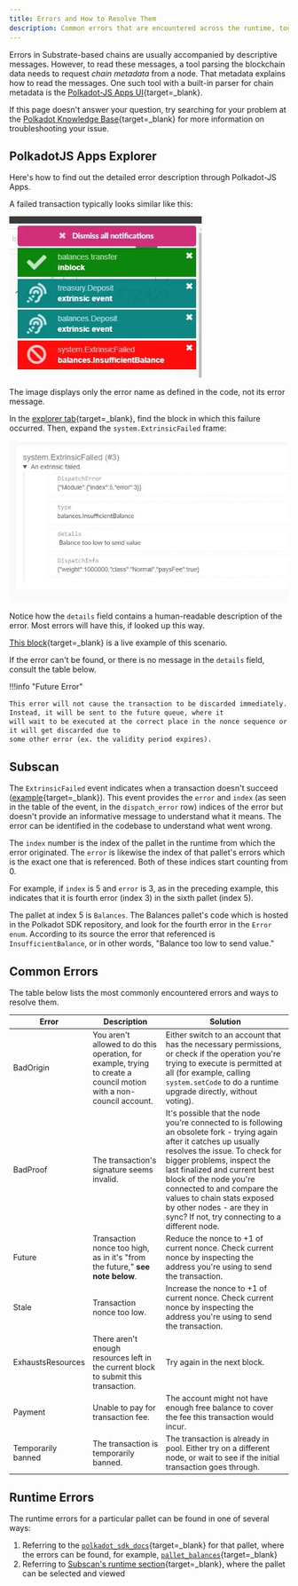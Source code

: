 ```yaml
---
title: Errors and How to Resolve Them
description: Common errors that are encountered across the runtime, tooling, and block explorers.
---
```


Errors in Substrate-based chains are usually accompanied by descriptive messages. However, to read
these messages, a tool parsing the blockchain data needs to request _chain metadata_ from a node.
That metadata explains how to read the messages. One such tool with a built-in parser for chain
metadata is the [Polkadot-JS Apps UI](https://polkadot.js.org/apps){target=\_blank}.

If this page doesn't answer your question, try searching for your problem at the
[Polkadot Knowledge Base](https://support.polkadot.network/){target=\_blank} for more information on troubleshooting
your issue.

## PolkadotJS Apps Explorer

Here's how to find out the detailed error description through Polkadot-JS Apps.

A failed transaction typically looks similar like this:

![Error while sending a transaction](/images/applications-devs/errors/01.webp)

The image displays only the error name as defined in the code, not its error message.

In the [explorer tab](https://polkadot.js.org/apps/#/explorer){target=\_blank}, find the block in which this failure
occurred. Then, expand the `system.ExtrinsicFailed` frame:

![Error described](/images/applications-devs/errors/02.webp)

Notice how the `details` field contains a human-readable description of the error. Most errors will
have this, if looked up this way.

[This block](https://polkadot.js.org/apps/#/explorer/query/0xa10104ed21dfe409c7871a975155766c5dd97e1e2ac7faf3c90f1f8dca89104b){target=\_blank} is a live example of this scenario.

If the error can't be found, or there is no message in the `details` field, consult the table below.

!!!info "Future Error"

    This error will not cause the transaction to be discarded immediately. Instead, it will be sent to the future queue, where it
    will wait to be executed at the correct place in the nonce sequence or it will get discarded due to
    some other error (ex. the validity period expires).

## Subscan

The `ExtrinsicFailed` event indicates when a transaction doesn't succeed ([example](https://polkadot.subscan.io/extrinsic/19983878-2?event=19983878-53){target=\_blank}). This event provides the `error` and `index` (as seen in the table of the event, in the `dispatch_error` row) indices of the error but doesn't provide an informative message to understand what it means. The error can be identified in the codebase to understand what went wrong.

The `index` number is the index of the pallet in the runtime from which the error originated. The `error` is likewise the index of that pallet's errors which is the exact one that is referenced. Both of these indices start counting from 0.

For example, if `index` is 5 and `error` is 3, as in the preceding example, this indicates that it is fourth error (index 3) in the sixth pallet (index 5).

The pallet at index 5 is `Balances`. The Balances pallet's code which is hosted in the Polkadot SDK repository, and look for the fourth error in the `Error enum`. According to its source the error that referenced is `InsufficientBalance`, or in other words, "Balance too low to send value."

## Common Errors

The table below lists the most commonly encountered errors and ways to resolve them.

| Error              | Description                                                                                                  | Solution                                                                                                                                                                                                                                                                                                                                                                                  |
| ------------------ | ------------------------------------------------------------------------------------------------------------ | ----------------------------------------------------------------------------------------------------------------------------------------------------------------------------------------------------------------------------------------------------------------------------------------------------------------------------------------------------------------------------------------- |
| BadOrigin          | You aren't allowed to do this operation, for example, trying to create a council motion with a non-council account. | Either switch to an account that has the necessary permissions, or check if the operation you're trying to execute is permitted at all (for example, calling `system.setCode` to do a runtime upgrade directly, without voting).                                                                                                                                                                  |
| BadProof           | The transaction's signature seems invalid.                                                                   | It's possible that the node you're connected to is following an obsolete fork - trying again after it catches up usually resolves the issue. To check for bigger problems, inspect the last finalized and current best block of the node you're connected to and compare the values to chain stats exposed by other nodes - are they in sync? If not, try connecting to a different node. |
| Future             | Transaction nonce too high, as in it's "from the future," **see note below**.                                 | Reduce the nonce to +1 of current nonce. Check current nonce by inspecting the address you're using to send the transaction.                                                                                                                                                                                                                                                              |
| Stale              | Transaction nonce too low.                                                                                   | Increase the nonce to +1 of current nonce. Check current nonce by inspecting the address you're using to send the transaction.                                                                                                                                                                                                                                                            |
| ExhaustsResources  | There aren't enough resources left in the current block to submit this transaction.                          | Try again in the next block.                                                                                                                                                                                                                                                                                                                                                              |
| Payment            | Unable to pay for transaction fee.                                                                                    | The account might not have enough free balance to cover the fee this transaction would incur.                                                                                                                                                                                                                                                                                                     |
| Temporarily banned | The transaction is temporarily banned.                                                                       | The transaction is already in pool. Either try on a different node, or wait to see if the initial transaction goes through.                                                                                                                                                                                                                                                                        |

## Runtime Errors

The runtime errors for a particular pallet can be found in one of several ways: 

1. Referring to the [`polkadot_sdk_docs`](https://paritytech.github.io/polkadot-sdk/master/polkadot_sdk_docs/index.html){target=\_blank} for that pallet, where the errors can be found, for example, [`pallet_balances`](https://paritytech.github.io/polkadot-sdk/master/pallet_balances/pallet/enum.Error.html#variants){target=\_blank}
2. Referring to [Subscan's runtime section](https://polkadot.subscan.io/runtime){target=\_blank}, where the pallet can be selected and viewed
